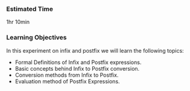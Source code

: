 ### Estimated Time
1hr 10min

### Learning Objectives

In this experiment on infix and postfix we will learn the following topics:

   - Formal Definitions of Infix and Postfix expressions.
   - Basic concepts behind Infix to Postfix conversion.
   - Conversion methods from Infix to Postfix.
   - Evaluation method of Postfix Expressions.

